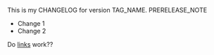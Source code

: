 This is my CHANGELOG for version TAG_NAME.
PRERELEASE_NOTE

<!-- This is a comment in the changelog -->

- Change 1
- Change 2

Do [links](https://www.google.com) work??